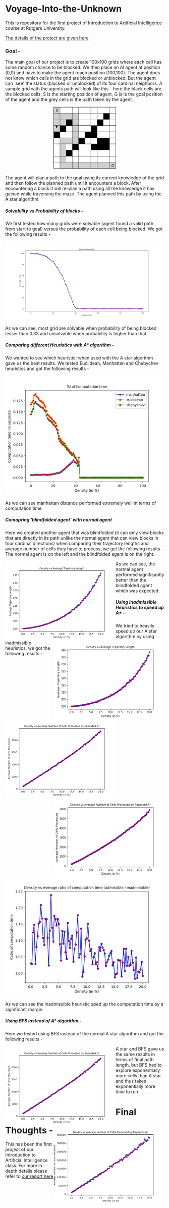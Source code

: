 # Voyage-Into-the-Unknown
This is repository for the first project of Introduction to Artificial Intelligence course at Rutgers University.

[The details of the project are given here ](https://github.com/Utsav-Patel/Voyage-Into-the-Unknown/blob/main/Assignment_1.pdf)


### Goal -

The main goal of our project is to create 100x100 grids where each cell has some random chance to be blocked. We then place an AI agent at position (0,0) and have to make
the agent reach position (100,100). The agent does not know which cells in the grid are blocked or unblocked. But the agent can 'see' the status (blocked or unblocked) of
its four cardinal neighbors. A sample grid with the agents path will look like this - here the black cells are the blocked cells, S is the starting position of agent, G is
is the goal position of the agent and the grey cells is the path taken by the agent.

<p align="center">
	<img src="/images/First_Path.PNG" width="200" height="200">
</p>

The agent will plan a path to the goal using its current knowledge of the grid and then follow the planned path until it encounters a block. After encountering a block it will
re-plan a path using all the knowledge it has gained while traversing the maze. The agent planned this path by using the A star algorithm.


##### Solvability vs Probability of blocks -

We first tested how many grids were solvable (agent found a valid path from start to goal) versus the probability of each cell being blocked. We got the following results - 

<p align="center">
	<img src="/images/Density_vs_Solvability.png">
</p>

As we can see, most grid are solvable when probability of being blocked lesser than 0.33 and unsolvable when probability is higher than that.


##### Comparing different Heuristics with A* algorithm - 

We wanted to see which heuristic; when used with the A star algorithm gave us the best results. We tested Euclidean, Manhattan and Chebychev heuristics and got the following
results -

<p align="center">
	<img src="/images/combine_computation_time.png">
</p>


As we can see manhattan distance performed extremely well in terms of computation time.

##### Comapring 'blindfolded agent' with normal agent

Here we created another agent that was blindfolded (it can only view blocks that are directly in its path unlike the normal agent that can view blocks in four cardinal directions)
when comparing their trajectory lengths and average number of cells they have to process, we get the following results -  The normal agent is on the left and the blindfolded agent
is on the right.

<div>
<img src="/images/6_Average_Trajectory_Length.png" width="350" height="250" align = "left">

<img src="/images/7_Average_Trajectory_Length.png" width="350" height="250" align = "right">

<img src="/images/6_avg_number_of_cells_processed.png" width="350" height="250" align = "left">

<img src="/images/7_avg_number_of_cells_processed.png" width="350" height="250" align = "right">
</div>


As we can see, the normal agent performed significantly better than the blindfolded agent which was expected. 

##### Using Inadmissible Heuristics to speed up A* -

We tried to heavily speed up our A star algorithm by using inadmissible heuristics, we got the following results -

<p align="center">
	<img src="/images/q9_manhattan_ratio.png">
</p>

As we can see the inadmissible heuristic sped up the computation time by a significant margin.

##### Using BFS instead of A* algorithm -

Here we tested using BFS instead of the normal A star algorithm and got the following results -

<img src="/images/6_avg_number_of_cells_processed.png" width="350" height="250" align = "left">

<img src="/images/extra_credit_6_avg_number_of_cells_processed.png" width="350" height="250" align = "right">


A star and BFS gave us the same results in terms of final path length, but BFS had to explore exponentially more cells than A star and thus takes exponentially more time to run.

# Final Thoughts -

This has been the first project of our Introduction to Artificial Intelligence class. For more in depth details please refer to [our report here](https://github.com/Utsav-Patel/Voyage-Into-the-Unknown/blob/main/Report.pdf)
